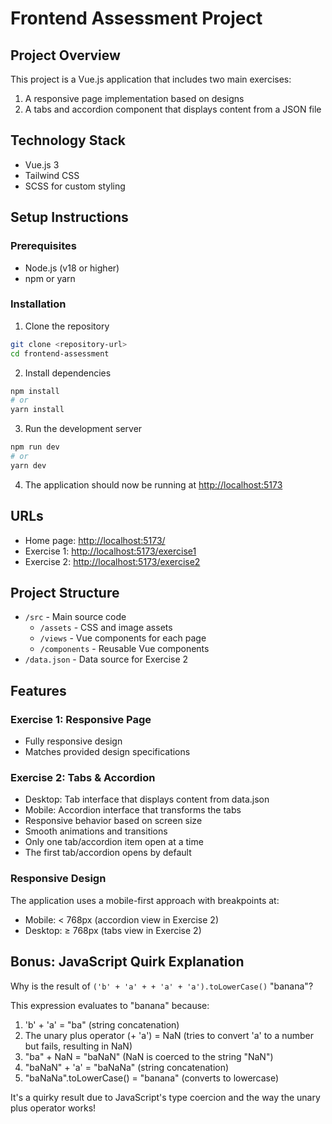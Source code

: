 # Frontend Assessment Project

## Project Overview
This project is a Vue.js application that includes two main exercises:
1. A responsive page implementation based on designs
2. A tabs and accordion component that displays content from a JSON file

## Technology Stack
- Vue.js 3
- Tailwind CSS
- SCSS for custom styling

## Setup Instructions

### Prerequisites
- Node.js (v18 or higher)
- npm or yarn

### Installation
1. Clone the repository
```bash
git clone <repository-url>
cd frontend-assessment
```

2. Install dependencies
```bash
npm install
# or
yarn install
```

3. Run the development server
```bash
npm run dev
# or
yarn dev
```

4. The application should now be running at [http://localhost:5173](http://localhost:5173)

## URLs
- Home page: [http://localhost:5173/](http://localhost:5173/)
- Exercise 1: [http://localhost:5173/exercise1](http://localhost:5173/exercise1)
- Exercise 2: [http://localhost:5173/exercise2](http://localhost:5173/exercise2)

## Project Structure
- `/src` - Main source code
  - `/assets` - CSS and image assets
  - `/views` - Vue components for each page
  - `/components` - Reusable Vue components
- `/data.json` - Data source for Exercise 2

## Features

### Exercise 1: Responsive Page
- Fully responsive design
- Matches provided design specifications

### Exercise 2: Tabs & Accordion
- Desktop: Tab interface that displays content from data.json
- Mobile: Accordion interface that transforms the tabs
- Responsive behavior based on screen size
- Smooth animations and transitions
- Only one tab/accordion item open at a time
- The first tab/accordion opens by default

### Responsive Design
The application uses a mobile-first approach with breakpoints at:
- Mobile: < 768px (accordion view in Exercise 2)
- Desktop: ≥ 768px (tabs view in Exercise 2)

## Bonus: JavaScript Quirk Explanation

Why is the result of `('b' + 'a' + + 'a' + 'a').toLowerCase()` "banana"?

This expression evaluates to "banana" because:

1. 'b' + 'a' = "ba" (string concatenation)
2. The unary plus operator (+ 'a') = NaN (tries to convert 'a' to a number but fails, resulting in NaN)
3. "ba" + NaN = "baNaN" (NaN is coerced to the string "NaN")
4. "baNaN" + 'a' = "baNaNa" (string concatenation)
5. "baNaNa".toLowerCase() = "banana" (converts to lowercase)

It's a quirky result due to JavaScript's type coercion and the way the unary plus operator works!
